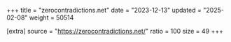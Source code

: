 +++
title = "zerocontradictions.net"
date = "2023-12-13"
updated = "2025-02-08"
weight = 50514

[extra]
source = "https://zerocontradictions.net/"
ratio = 100
size = 49
+++
